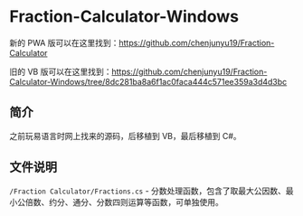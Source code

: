 # Fraction-Calculator-Windows

新的 PWA 版可以在这里找到：<https://github.com/chenjunyu19/Fraction-Calculator>

旧的 VB 版可以在这里找到：<https://github.com/chenjunyu19/Fraction-Calculator-Windows/tree/8dc281ba8a6f1ac0faca444c571ee359a3d4d3bc>

## 简介

之前玩易语言时网上找来的源码，后移植到 VB，最后移植到 C#。

## 文件说明

`/Fraction Calculator/Fractions.cs` - 分数处理函数，包含了取最大公因数、最小公倍数、约分、通分、分数四则运算等函数，可单独使用。
